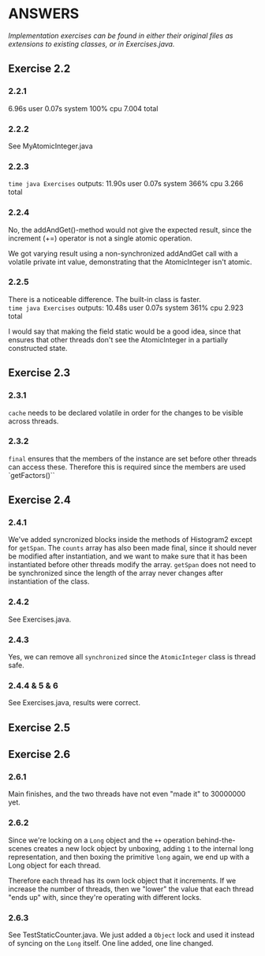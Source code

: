 
ANSWERS
==========

_Implementation exercises can be found in either their original files as extensions to existing classes, or in Exercises.java._

Exercise 2.2
------------

### 2.2.1 
6.96s user 0.07s system 100% cpu 7.004 total

###  2.2.2
See MyAtomicInteger.java

###  2.2.3
`time java Exercises` outputs:
11.90s user 0.07s system 366% cpu 3.266 total

###  2.2.4
No, the addAndGet()-method would not give the expected result, since the increment (+=) operator is not a single atomic operation.

We got varying result using a non-synchronized addAndGet call with a volatile private int value, demonstrating that the AtomicInteger isn't atomic. 

###  2.2.5
There is a noticeable difference. The built-in class is faster.  
`time java Exercises` outputs:
10.48s user 0.07s system 361% cpu 2.923 total

I would say that making the field static would be a good idea, since that ensures that other threads don't see the AtomicInteger in a partially constructed state. 


Exercise 2.3
------------

### 2.3.1
`cache` needs to be declared volatile in order for the changes to be visible across threads.

### 2.3.2
`final` ensures that the members of the instance are set before other threads can access these. Therefore this is required since the members are used `getFactors()``


Exercise 2.4
------------

### 2.4.1
We've added syncronized blocks inside the methods of Histogram2 except for `getSpan`. The `counts` array has also been made final, since it should never be modified after instantiation, and we want to make sure that it has been instantiated before other threads modify the array. 
`getSpan` does not need to be synchronized since the length of the array never changes after instantiation of the class.

### 2.4.2
See Exercises.java. 

### 2.4.3
Yes, we can remove all `synchronized` since the `AtomicInteger` class is thread safe. 

### 2.4.4 & 5 & 6
See Exercises.java, results were correct. 


Exercise 2.5
------------


Exercise 2.6
------------

### 2.6.1
Main finishes, and the two threads have not even "made it" to 30000000 yet.

### 2.6.2
Since we're locking on a `Long` object and the `++` operation behind-the-scenes creates a new lock object by unboxing, adding `1` to the internal long representation, and then boxing the primitive `long` again, we end up with a Long object for each thread. 

Therefore each thread has its own lock object that it increments. If we increase the number of threads, then we "lower" the value that each thread "ends up" with, since they're operating with different locks.

### 2.6.3
See TestStaticCounter.java. We just added a `Object` lock and used it instead of syncing on the `Long` itself. One line added, one line changed. 